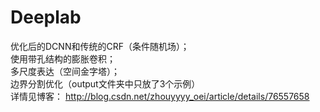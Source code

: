 # Deeplab
优化后的DCNN和传统的CRF（条件随机场）；<br>使用带孔结构的膨胀卷积；<br>多尺度表达（空间金字塔）；<br>边界分割优化（output文件夹中只放了3个示例）<br>
详情见博客：
http://blog.csdn.net/zhouyyyy_oei/article/details/76557658
